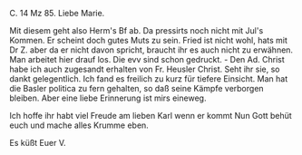  C. 14 Mz 85.
Liebe Marie.

Mit diesem geht also Herm's Bf ab. Da pressirts noch nicht mit Jul's Kommen. Er scheint doch gutes Muts zu sein. Fried ist nicht wohl, hats mit Dr Z. aber da er nicht davon spricht, braucht ihr es auch nicht zu erwähnen. Man arbeitet hier drauf los. Die evv sind schon gedruckt. - Den Ad. Christ habe ich auch zugesandt erhalten von Fr. Heusler Christ. Seht ihr sie, so dankt gelegentlich. Ich fand es freilich zu kurz für tiefere Einsicht. Man hat die Basler politica zu fern gehalten, so daß seine Kämpfe verborgen bleiben. Aber eine liebe Erinnerung ist mirs eineweg.

Ich hoffe ihr habt viel Freude am lieben Karl wenn er kommt Nun Gott behüt euch und mache alles Krumme eben.

 Es küßt Euer V.
